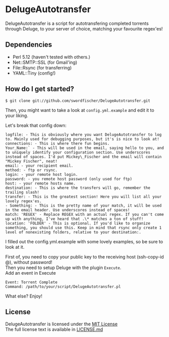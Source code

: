 DelugeAutotransfer
==================

DelugeAutotransfer is a script for autotransfering completed torrents through Deluge, to your server of choice, matching your favourite regex'es!


Dependencies
------------

* Perl 5.12 (haven't tested with others.)
* Net::SMTP::SSL (for Gmail'ing)
* File::Rsync (for transferring)
* YAML::Tiny (config!)

How do I get started?
---------------------

    $ git clone git://github.com/swordfischer/DelugeAutotransfer.git

Then, you might want to take a look at `config.yml.example` and edit it to your liking.

Let's break that config down:

    logfile: - This is obviously where you want DelugeAutotransfer to log to. Mainly used for debugging purposes, but it's is nice to look at!  
    connections: - This is where there fun begins.  
    Your_Name:` - This will be used in the email, saying hello to you, and to uniquely identify your configuration section. Use underscores instead of spaces. I'd put Mickey\_Fischer and the email will contain "Mickey Fischer", neat!  
    email: - your recipient email.  
    method: - ftp or rsync.  
    login: - your remote host login.  
    password: - you remote host password (only used for ftp)  
    host: - your remote hosts name.  
    destination: - This is where the transfers will go, remember the trailing slash!  
    transfer: - This is the greatest section! Here you will list all your lovely regex'es.  
    - Something: - This is the pretty name of your match, it will be used in the email header. Use underscores instead of spaces!  
    match: 'REGEX' - Replace REGEX with an actual regex. If you can't come up with anything, I've heard that .\* matches a ton of stuff!  
    location: 'FOLDER' - This is optional. If you'd like to organize something, you should use this. Keep in mind that rsync only create 1 level of nonexisting folders, relative to your destination:.  

I filled out the config.yml.example with some lovely examples, so be sure to look at it.  

First of, you need to copy your public key to the receiving host (ssh-copy-id <user>@<host>), without password!  
Then you need to setup Deluge with the plugin `Execute`.  
Add an event in Execute  
   
    Event: Torrent Complete
    Command: /path/to/your/script/DelugeAutotransfer.pl

What else?
Enjoy!

License
-------
DelugeAutotransfer is licensed under the [MIT License](http://en.wikipedia.org/wiki/MIT_License)  
The full license text is available in [LICENSE.md](https://github.com/swordfischer/DelugeAutotransfer/blob/master/LICENSE.md)  
